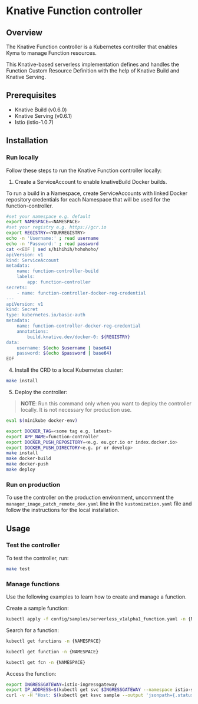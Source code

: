 # Knative Function controller

## Overview

The Knative Function controller is a Kubernetes controller that enables Kyma to manage Function resources.

This Knative-based serverless implementation defines and handles the Function Custom Resource Definition with the help of Knative Build and Knative Serving.

## Prerequisites

- Knative Build (v0.6.0)
- Knative Serving (v0.6.1)
- Istio (istio-1.0.7)

## Installation


### Run locally
Follow these steps to run the Knative Function controller locally:

1. Create a ServiceAccount to enable knativeBuild Docker builds.

To run a build in a Namespace, create ServiceAccounts with linked Docker repository credentials for each Namespace that
 will be used for the function-controller.

```bash
#set your namespace e.g. default
export NAMESPACE=<NAMESPACE>
#set your registry e.g. https://gcr.io
export REGISTRY=<YOURREGISTRY>
echo -n 'Username:' ; read username
echo -n 'Password:' ; read password
cat <<EOF | sed s/hihihih/hohohoho/
apiVersion: v1
kind: ServiceAccount
metadata:
    name: function-controller-build
    labels:
        app: function-controller
secrets:
    - name: function-controller-docker-reg-credential
---
apiVersion: v1
kind: Secret
type: kubernetes.io/basic-auth
metadata:
    name: function-controller-docker-reg-credential
    annotations:
        build.knative.dev/docker-0: ${REGISTRY}
data:
    username: $(echo $username | base64)
    password: $(echo $password | base64)
EOF
```

4. Install the CRD to a local Kubernetes cluster:

```bash
make install
```

5. Deploy the controller:
>**NOTE**: Run this command only when you want to deploy the controller locally. It is not necessary for production use.
```bash
eval $(minikube docker-env)
```

```bash
export DOCKER_TAG=<some tag e.g. latest>
export APP_NAME=function-controller
export DOCKER_PUSH_REPOSITORY=<e.g. eu.gcr.io or index.docker.io>
export DOCKER_PUSH_DIRECTORY<e.g. pr or develop>
make install
make docker-build
make docker-push
make deploy
```
### Run on production
To use the controller on the production environment, uncomment the `manager_image_patch_remote_dev.yaml` line  in the `kustomization.yaml` file and follow the instructions for the local installation.
## Usage
### Test the controller
To test the controller, run:
```bash
make test
```

### Manage functions

Use the following examples to learn how to create and manage a function. 

Create a sample function:

```bash
kubectl apply -f config/samples/serverless_v1alpha1_function.yaml -n {NAMESPACE}
```

Search for a function:

```bash
kubectl get functions -n {NAMESPACE}
```

```bash
kubectl get function -n {NAMESPACE}
```

```bash
kubectl get fcn -n {NAMESPACE}
```

Access the function:

```bash
export INGRESSGATEWAY=istio-ingressgateway
export IP_ADDRESS=$(kubectl get svc $INGRESSGATEWAY --namespace istio-system --output 'jsonpath={.status.loadBalancer.ingress[0].ip}')
curl -v -H "Host: $(kubectl get ksvc sample --output 'jsonpath={.status.domain}' -n {NAMESPACE}" http://$(minikube ip):$(kubectl get svc istio-ingressgateway --namespace istio-system --output 'jsonpath={.spec.ports[?(@.port==80)].nodePort}')
```
